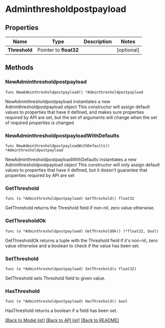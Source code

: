# Adminthresholdpostpayload

## Properties

Name | Type | Description | Notes
------------ | ------------- | ------------- | -------------
**Threshold** | Pointer to **float32** |  | [optional] 

## Methods

### NewAdminthresholdpostpayload

`func NewAdminthresholdpostpayload() *Adminthresholdpostpayload`

NewAdminthresholdpostpayload instantiates a new Adminthresholdpostpayload object
This constructor will assign default values to properties that have it defined,
and makes sure properties required by API are set, but the set of arguments
will change when the set of required properties is changed

### NewAdminthresholdpostpayloadWithDefaults

`func NewAdminthresholdpostpayloadWithDefaults() *Adminthresholdpostpayload`

NewAdminthresholdpostpayloadWithDefaults instantiates a new Adminthresholdpostpayload object
This constructor will only assign default values to properties that have it defined,
but it doesn't guarantee that properties required by API are set

### GetThreshold

`func (o *Adminthresholdpostpayload) GetThreshold() float32`

GetThreshold returns the Threshold field if non-nil, zero value otherwise.

### GetThresholdOk

`func (o *Adminthresholdpostpayload) GetThresholdOk() (*float32, bool)`

GetThresholdOk returns a tuple with the Threshold field if it's non-nil, zero value otherwise
and a boolean to check if the value has been set.

### SetThreshold

`func (o *Adminthresholdpostpayload) SetThreshold(v float32)`

SetThreshold sets Threshold field to given value.

### HasThreshold

`func (o *Adminthresholdpostpayload) HasThreshold() bool`

HasThreshold returns a boolean if a field has been set.


[[Back to Model list]](../README.md#documentation-for-models) [[Back to API list]](../README.md#documentation-for-api-endpoints) [[Back to README]](../README.md)


